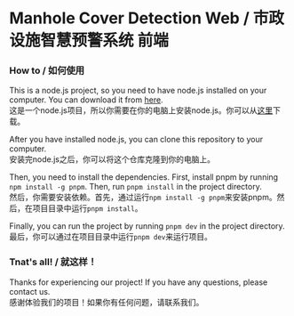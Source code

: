 # Manhole Cover Detection Web / 市政设施智慧预警系统 前端

### How to / 如何使用
This is a node.js project, so you need to have node.js installed on your computer. You can download it from [here](https://nodejs.org/).<br>
这是一个node.js项目，所以你需要在你的电脑上安装node.js。你可以从[这里](https://nodejs.org/)下载。

After you have installed node.js, you can clone this repository to your computer.<br>
安装完node.js之后，你可以将这个仓库克隆到你的电脑上。

Then, you need to install the dependencies. First, install pnpm by running `npm install -g pnpm`. Then, run `pnpm install` in the project directory.<br>
然后，你需要安装依赖。首先，通过运行`npm install -g pnpm`来安装pnpm。然后，在项目目录中运行`pnpm install`。

Finally, you can run the project by running `pnpm dev` in the project directory.<br>
最后，你可以通过在项目目录中运行`pnpm dev`来运行项目。

### Tnat's all! / 就这样！
Thanks for experiencing our project! If you have any questions, please contact us.<br>
感谢体验我们的项目！如果你有任何问题，请联系我们。
